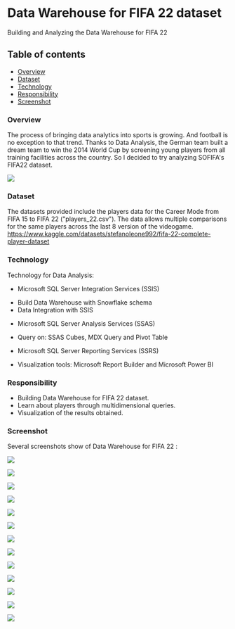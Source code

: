 # Data Warehouse for FIFA 22 dataset

Building and Analyzing the Data Warehouse for FIFA 22

## Table of contents
  - [Overview](#overview)
  - [Dataset](#dataset)
  - [Technology](#technology)
  - [Responsibility](#responsibility)
  - [Screenshot](#screenshot)

### Overview

The process of bringing data analytics into sports is growing. And football is no exception to that trend. Thanks to Data Analysis, the German team built a dream team to win the 2014 World Cup by screening young players from all training facilities across the country. So I decided to try analyzing SOFIFA's FIFA22 dataset.

![](https://github.com/Bachos0605/Building-and-Analyzing-the-Data-Warehouse-for-FIFA-22/blob/main/Image/FIFA%2022.jpg)

### Dataset

The datasets provided include the players data for the Career Mode from FIFA 15 to FIFA 22 ("players_22.csv"). The data allows multiple comparisons for the same players across the last 8 version of the videogame.
https://www.kaggle.com/datasets/stefanoleone992/fifa-22-complete-player-dataset

### Technology

Technology for Data Analysis:

+ Microsoft SQL Server Integration Services (SSIS)
- Build Data Warehouse with Snowflake schema
- Data Integration with SSIS
+ Microsoft SQL Server Analysis Services (SSAS)
- Query on: SSAS Cubes, MDX Query and Pivot Table
+ Microsoft SQL Server Reporting Services (SSRS)
- Visualization tools: Microsoft Report Builder and Microsoft Power BI

### Responsibility

- Building Data Warehouse for FIFA 22 dataset.
- Learn about players through multidimensional queries.
- Visualization of the results obtained.

### Screenshot

Several screenshots show of Data Warehouse for FIFA 22 :

![](https://github.com/Bachos0605/Building-and-Analyzing-the-Data-Warehouse-for-FIFA-22/blob/main/Image/L%C6%B0%E1%BB%A3c%20%C4%91%E1%BB%93%20kho%20d%E1%BB%AF%20li%E1%BB%87u.png)

![](https://github.com/Bachos0605/Building-and-Analyzing-the-Data-Warehouse-for-FIFA-22/blob/main/Image/%C4%90%E1%BB%95%20d%E1%BB%AF%20li%E1%BB%87u%20v%C3%A0o%20b%E1%BA%A3ng%20DIM.png)

![](https://github.com/Bachos0605/Building-and-Analyzing-the-Data-Warehouse-for-FIFA-22/blob/main/Image/%C4%90%E1%BB%95%20d%E1%BB%AF%20li%E1%BB%87u%20v%C3%A0o%20b%E1%BA%A3ng%20DIM%20v2.png)

![](https://github.com/Bachos0605/Building-and-Analyzing-the-Data-Warehouse-for-FIFA-22/blob/main/Image/%C4%90%E1%BB%95%20d%E1%BB%AF%20li%E1%BB%87u%20v%C3%A0o%20b%E1%BA%A3ng%20FACT.png)

![](https://github.com/Bachos0605/Building-and-Analyzing-the-Data-Warehouse-for-FIFA-22/blob/main/Image/T%E1%BA%A1o%20measures%20SSAS.png)

![](https://github.com/Bachos0605/Building-and-Analyzing-the-Data-Warehouse-for-FIFA-22/blob/main/Image/Ph%C3%A2n%20t%C3%ADch%20d%E1%BB%AF%20li%E1%BB%87u%20b%E1%BA%B1ng%20MDX.png)

![](https://github.com/Bachos0605/Building-and-Analyzing-the-Data-Warehouse-for-FIFA-22/blob/main/Image/Ph%C3%A2n%20t%C3%ADch%20d%E1%BB%AF%20li%E1%BB%87u%20b%E1%BA%B1ng%20MDX%20v2.png)

![](https://github.com/Bachos0605/Building-and-Analyzing-the-Data-Warehouse-for-FIFA-22/blob/main/Image/Ph%C3%A2n%20t%C3%ADch%20d%E1%BB%AF%20li%E1%BB%87u%20b%E1%BA%B1ng%20MDX%20v3.png)

![](https://github.com/Bachos0605/Building-and-Analyzing-the-Data-Warehouse-for-FIFA-22/blob/main/Image/Ph%C3%A2n%20t%C3%ADch%20b%E1%BA%B1ng%20Pivot%20table.png)

![](https://github.com/Bachos0605/Building-and-Analyzing-the-Data-Warehouse-for-FIFA-22/blob/main/Image/Ph%C3%A2n%20t%C3%ADch%20b%E1%BA%B1ng%20Pivot%20table%20v2.png)

![](https://github.com/Bachos0605/Building-and-Analyzing-the-Data-Warehouse-for-FIFA-22/blob/main/Image/SSRS%20b%E1%BA%B1ng%20Report%20Builder.png)

![](https://github.com/Bachos0605/Building-and-Analyzing-the-Data-Warehouse-for-FIFA-22/blob/main/Image/SSRS%20b%E1%BA%B1ng%20Report%20Builder%20v2.png)

![](https://github.com/Bachos0605/Building-and-Analyzing-the-Data-Warehouse-for-FIFA-22/blob/main/Image/SSRS%20b%E1%BA%B1ng%20PowerBI.png)







